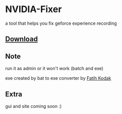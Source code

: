 # NVIDIA-Fixer
a tool that helps you fix geforce experience recording

## [Download](https://github.com/CVFireDragon/NVIDIA-Fixer/releases)

## Note
run it as admin or it won't work (batch and exe)

exe created by bat to exe converter by [Fatih Kodak](https://github.com/99fk)

## Extra
gui and site coming soon :)
